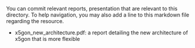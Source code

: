 You can commit relevant reports, presentation that are relevant to this directory. To help navigation, you may also add a line to this markdown file regarding the resource. 


- x5gon_new_architecture.pdf: a report detailing the new architecture of x5gon that is more flexible